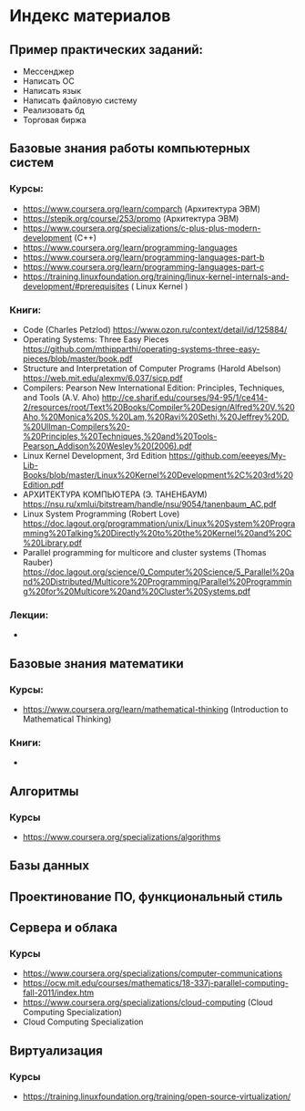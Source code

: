 # Индекс материалов

## Пример практических заданий:
- Мессенджер
- Написать ОС
- Написать язык
- Написать файловую систему
- Реализовать бд
- Торговая биржа

## Базовые знания работы компьютерных систем

### Курсы:
- https://www.coursera.org/learn/comparch (Архитектура ЭВМ)
- https://stepik.org/course/253/promo (Архитектура ЭВМ)
- https://www.coursera.org/specializations/c-plus-plus-modern-development (C++)
- https://www.coursera.org/learn/programming-languages
- https://www.coursera.org/learn/programming-languages-part-b
- https://www.coursera.org/learn/programming-languages-part-c
- https://training.linuxfoundation.org/training/linux-kernel-internals-and-development/#prerequisites ( Linux Kernel )

### Книги:
- Code (Charles Petzlod) https://www.ozon.ru/context/detail/id/125884/
- Operating Systems: Three Easy Pieces https://github.com/mthipparthi/operating-systems-three-easy-pieces/blob/master/book.pdf
- Structure and Interpretation of Computer Programs (Harold Abelson) https://web.mit.edu/alexmv/6.037/sicp.pdf 
- Compilers: Pearson New International Edition: Principles, Techniques, and Tools (A.V. Aho) http://ce.sharif.edu/courses/94-95/1/ce414-2/resources/root/Text%20Books/Compiler%20Design/Alfred%20V.%20Aho,%20Monica%20S.%20Lam,%20Ravi%20Sethi,%20Jeffrey%20D.%20Ullman-Compilers%20-%20Principles,%20Techniques,%20and%20Tools-Pearson_Addison%20Wesley%20(2006).pdf
- Linux Kernel Development, 3rd Edition https://github.com/eeeyes/My-Lib-Books/blob/master/Linux%20Kernel%20Development%2C%203rd%20Edition.pdf 
- АРХИТЕКТУРА КОМПЬЮТЕРА (Э. ТАНЕНБАУМ) https://nsu.ru/xmlui/bitstream/handle/nsu/9054/tanenbaum_AC.pdf
- Linux System Programming (Robert Love) https://doc.lagout.org/programmation/unix/Linux%20System%20Programming%20Talking%20Directly%20to%20the%20Kernel%20and%20C%20Library.pdf
- Parallel programming for multicore and cluster systems (Thomas Rauber) https://doc.lagout.org/science/0_Computer%20Science/5_Parallel%20and%20Distributed/Multicore%20Programming/Parallel%20Programming%20for%20Multicore%20and%20Cluster%20Systems.pdf


### Лекции:
- 

## Базовые знания математики

### Курсы:
- https://www.coursera.org/learn/mathematical-thinking (Introduction to Mathematical Thinking)

### Книги:
- 

## Алгоритмы

### Курсы
- https://www.coursera.org/specializations/algorithms

## Базы данных



## Проектинование ПО, функциональный стиль


## Сервера и облака

### Курсы

- https://www.coursera.org/specializations/computer-communications
- https://ocw.mit.edu/courses/mathematics/18-337j-parallel-computing-fall-2011/index.htm
- https://www.coursera.org/specializations/cloud-computing (Cloud Computing Specialization)
- Cloud Computing Specialization

## Виртуализация

### Курсы
- https://training.linuxfoundation.org/training/open-source-virtualization/ 
